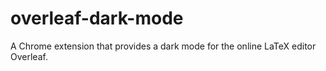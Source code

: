 # overleaf-dark-mode
A Chrome extension that provides a dark mode for the online LaTeX editor Overleaf.
